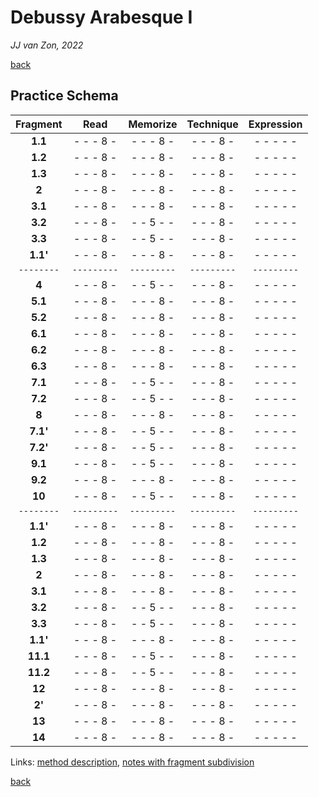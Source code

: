Debussy Arabesque Ⅰ
===================

*JJ van Zon, 2022*

[back](./README.md)

Practice Schema
---------------

| Fragment |   Read    | Memorize  | Technique |Expression |
|:--------:|:---------:|:---------:|:---------:|:---------:|
| __1.1__  | - - - 8 - | - - - 8 - | - - - 8 - | - - - - - |
| __1.2__  | - - - 8 - | - - - 8 - | - - - 8 - | - - - - - |
| __1.3__  | - - - 8 - | - - - 8 - | - - - 8 - | - - - - - |
| __2__    | - - - 8 - | - - - 8 - | - - - 8 - | - - - - - |
| __3.1__  | - - - 8 - | - - - 8 - | - - - 8 - | - - - - - |
| __3.2__  | - - - 8 - | - - 5 - - | - - - 8 - | - - - - - |
| __3.3__  | - - - 8 - | - - 5 - - | - - - 8 - | - - - - - |
| __1.1'__ | - - - 8 - | - - - 8 - | - - - 8 - | - - - - - |
|`--------`|`---------`|`---------`|`---------`|`---------`|
| __4__    | - - - 8 - | - - 5 - - | - - - 8 - | - - - - - |
| __5.1__  | - - - 8 - | - - - 8 - | - - - 8 - | - - - - - |
| __5.2__  | - - - 8 - | - - - 8 - | - - - 8 - | - - - - - |
| __6.1__  | - - - 8 - | - - - 8 - | - - - 8 - | - - - - - |
| __6.2__  | - - - 8 - | - - - 8 - | - - - 8 - | - - - - - |
| __6.3__  | - - - 8 - | - - - 8 - | - - - 8 - | - - - - - |
| __7.1__  | - - - 8 - | - - 5 - - | - - - 8 - | - - - - - |
| __7.2__  | - - - 8 - | - - 5 - - | - - - 8 - | - - - - - |
| __8__    | - - - 8 - | - - - 8 - | - - - 8 - | - - - - - |
| __7.1'__ | - - - 8 - | - - 5 - - | - - - 8 - | - - - - - |
| __7.2'__ | - - - 8 - | - - 5 - - | - - - 8 - | - - - - - |
| __9.1__  | - - - 8 - | - - 5 - - | - - - 8 - | - - - - - |
| __9.2__  | - - - 8 - | - - - 8 - | - - - 8 - | - - - - - |
| __10__   | - - - 8 - | - - 5 - - | - - - 8 - | - - - - - |
|`--------`|`---------`|`---------`|`---------`|`---------`|
| __1.1'__ | - - - 8 - | - - - 8 - | - - - 8 - | - - - - - |
| __1.2__  | - - - 8 - | - - - 8 - | - - - 8 - | - - - - - |
| __1.3__  | - - - 8 - | - - - 8 - | - - - 8 - | - - - - - |
| __2__    | - - - 8 - | - - - 8 - | - - - 8 - | - - - - - |
| __3.1__  | - - - 8 - | - - - 8 - | - - - 8 - | - - - - - |
| __3.2__  | - - - 8 - | - - 5 - - | - - - 8 - | - - - - - |
| __3.3__  | - - - 8 - | - - 5 - - | - - - 8 - | - - - - - |
| __1.1'__ | - - - 8 - | - - - 8 - | - - - 8 - | - - - - - |
| __11.1__ | - - - 8 - | - - 5 - - | - - - 8 - | - - - - - |
| __11.2__ | - - - 8 - | - - 5 - - | - - - 8 - | - - - - - |
| __12__   | - - - 8 - | - - - 8 - | - - - 8 - | - - - - - |
| __2'__   | - - - 8 - | - - - 8 - | - - - 8 - | - - - - - |
| __13__   | - - - 8 - | - - - 8 - | - - - 8 - | - - - - - |
| __14__   | - - - 8 - | - - - 8 - | - - - 8 - | - - - - - |

Links: [method description](https://jjvanzon.github.io/Piano-Playing-Docs/methods/practice-schema.html), [notes with fragment subdivision](notes-fragment-subdivision/README.md)

[back](./README.md)